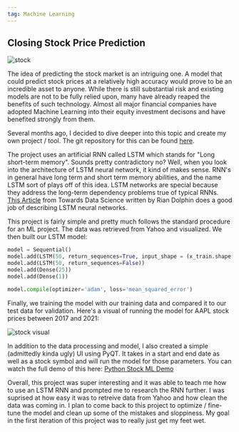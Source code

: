 ```yaml
---
tag: Machine Learning
---
```


## Closing Stock Price Prediction

![stock](../../../images/stockmarket.jpg)

The idea of predicting the stock market is an intriguing one. A model that could predict stock prices at a relatively high accuracy would prove to be an incredible asset to anyone. While there is still substantial risk and existing models are not to be fully relied upon, many have already reaped the benefits of such technology. Almost all major financial companies have adopted Machine Learning into their equity investment decisons and have benefited strongly from them.

Several months ago, I decided to dive deeper into this topic and create my own project / tool. The git repository for this can be found [here](https://github.com/jacklayfield/ClosingPrices).

The project uses an artificial RNN called LSTM which stands for "Long short-term memory". Sounds pretty contradictory no? Well, when you look into the architecture of LSTM neural network, it kind of makes sense. RNN's in general have long term and short term memory abilities, and the name LSTM sort of plays off of this idea. LSTM networks are special because they address the long-term dependency problems true of typical RNNs. [This Article](https://towardsdatascience.com/lstm-networks-a-detailed-explanation-8fae6aefc7f9) from
Towards Data Science written by Rian Dolphin does a good job of describing LSTM neural networks.

This project is fairly simple and pretty much follows the standard procedure for an ML project. The data was retrieved from Yahoo and visualized. We then built our LSTM model:

```python
model = Sequential()
model.add(LSTM(50, return_sequences=True, input_shape = (x_train.shape[1], 1)))
model.add(LSTM(50, return_sequences=False))
model.add(Dense(25))
model.add(Dense(1))

model.compile(optimizer='adam', loss='mean_squared_error')
```

Finally, we training the model with our training data and compared it to our test data for validation. Here's a visual of running the model for AAPL stock prices between 2017 and 2021:

![stock visual](../../../images/stockvisual.png)

In addition to the data processing and model, I also created a simple (admittedly kinda ugly) UI using PyQT. It takes in a start and end date as well as a stock symbol and will run the model for those parameters. You can watch the full demo of this here: [Python Stock ML Demo](https://www.youtube.com/watch?v=dL5xT6uxCWs)

Overall, this project was super interesting and it was able to teach me how to use an LSTM RNN and prompted me to research the RNN further. I was suprised at how easy it was to retreive data from Yahoo and how clean the data was coming in. I plan to come back to this project to optimize / fine-tune the model and clean up some of the mistakes and sloppiness. My goal in the first iteration of this project was to really just get my feet wet.
